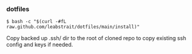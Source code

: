 ### dotfiles

```
$ bash -c "$(curl -#fL raw.github.com/leabstrait/dotfiles/main/install)"
```

Copy backed up .ssh/ dir to the root of cloned repo to copy existing ssh config and keys if needed.
